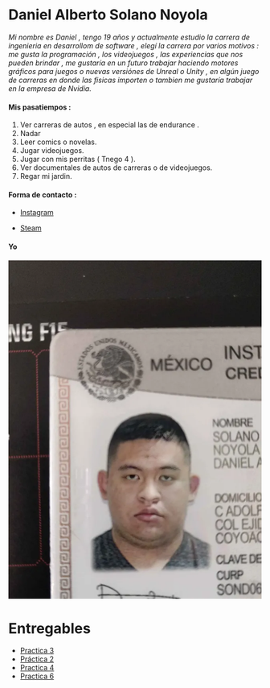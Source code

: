 # Daniel Alberto Solano Noyola

_Mi nombre es Daniel , tengo 19 años y actualmente estudio la carrera de ingenieria en desarrollom de software , elegí la carrera por varios motivos : me gusta la programación , los videojuegos , las experiencias que nos pueden brindar , me gustaría en un futuro trabajar haciendo motores gráficos para juegos o nuevas versiónes de Unreal o Unity , en algún juego de carreras en donde las fisicas importen o tambien me gustaría trabajar en la empresa de Nvidia._


#### Mis pasatiempos :

1. Ver carreras de autos , en especial las de endurance .
2. Nadar 
3. Leer comics o novelas.
4. Jugar videojuegos.
5. Jugar con mis perritas ( Tnego 4 ).
6. Ver documentales de autos de carreras o de videojuegos.
7. Regar mi jardin.

#### Forma de contacto : 
- [Instagram](https://www.instagram.com/ares499p?igsh=MWd1NXExcWxsamg5NA==)

- [Steam](https://steamcommunity.com/profiles/76561199791529419/)

#### Yo
![alt text](./ASSETS/image-3.png)

# Entregables 
- [Practica 3](./mds/etiquetas.md)
- [Práctica 2](mds/ramas-fusiones.md)
- [Practica 4](mds/primer-parcial.md)
- [Practica 6](mds/juegowebuno.md)